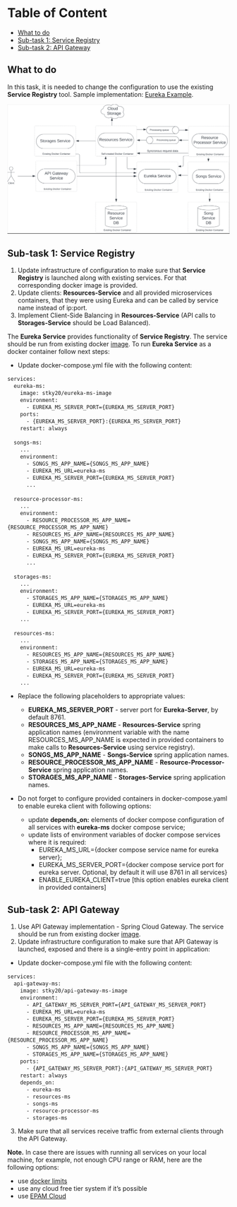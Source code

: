 # Table of Content

 - [What to do](#what-to-do)
 - [Sub-task 1: Service Registry](#sub-task-1-service-registry)
 - [Sub-task 2: API Gateway](#sub-task-2-api-gateway)

## What to do

In this task, it is needed to change the configuration to use the existing **Service Registry** tool.
Sample implementation: [Eureka Example](https://www.javainuse.com/spring/cloud-gateway-eureka).

<div align="center">
    <img src="images/task.png" width="700">
</div>

## Sub-task 1: Service Registry

1) Update infrastructure of configuration to make sure that **Service Registry** is launched along with existing services.
For that corresponding docker image is provided.
2) Update clients: **Resources-Service** and all provided microservices containers, that they were using Eureka and can 
be called by service name instead of ip:port.
3) Implement Client-Side Balancing in **Resources-Service** (API calls to **Storages-Service** should be Load Balanced).

The **Eureka Service** provides functionality of **Service Registry**.
The service should be run from existing docker [image](https://hub.docker.com/repository/docker/stky20/eureka-ms-image).
To run **Eureka Service** as a docker container follow next steps:
- Update docker-compose.yml file with the following content:

```
services:
  eureka-ms:
    image: stky20/eureka-ms-image
    environment:
      - EUREKA_MS_SERVER_PORT={EUREKA_MS_SERVER_PORT}
    ports:
      - {EUREKA_MS_SERVER_PORT}:{EUREKA_MS_SERVER_PORT}
    restart: always
  
  songs-ms:
    ...
    environment:
      - SONGS_MS_APP_NAME={SONGS_MS_APP_NAME}
      - EUREKA_MS_URL=eureka-ms
      - EUREKA_MS_SERVER_PORT={EUREKA_MS_SERVER_PORT}
      ...
  
  resource-processor-ms:
    ...
    environment:
      - RESOURCE_PROCESSOR_MS_APP_NAME={RESOURCE_PROCESSOR_MS_APP_NAME}
      - RESOURCES_MS_APP_NAME={RESOURCES_MS_APP_NAME}
      - SONGS_MS_APP_NAME={SONGS_MS_APP_NAME}
      - EUREKA_MS_URL=eureka-ms
      - EUREKA_MS_SERVER_PORT={EUREKA_MS_SERVER_PORT}
      ...
      
  storages-ms:
    ...
    environment:
      - STORAGES_MS_APP_NAME={STORAGES_MS_APP_NAME}
      - EUREKA_MS_URL=eureka-ms
      - EUREKA_MS_SERVER_PORT={EUREKA_MS_SERVER_PORT}
    ...
    
  resources-ms:
    ...
    environment:
      - RESOURCES_MS_APP_NAME={RESOURCES_MS_APP_NAME}
      - STORAGES_MS_APP_NAME={STORAGES_MS_APP_NAME}
      - EUREKA_MS_URL=eureka-ms
      - EUREKA_MS_SERVER_PORT={EUREKA_MS_SERVER_PORT}
    ...

```

- Replace the following placeholders to appropriate values:
  - **EUREKA_MS_SERVER_PORT** - server port for **Eureka-Server**, by default 8761.
  - **RESOURCES_MS_APP_NAME** - **Resources-Service** spring application names 
(environment variable with the name RESOURCES_MS_APP_NAME is expected in provided containers to make calls to **Resources-Service**
using service registry).
  - **SONGS_MS_APP_NAME** - **Songs-Service** spring application names.
  - **RESOURCE_PROCESSOR_MS_APP_NAME** - **Resource-Processor-Service** spring application names.
  - **STORAGES_MS_APP_NAME** - **Storages-Service** spring application names.

- Do not forget to configure provided containers in docker-compose.yaml to enable eureka client with following options:
  - update **depends_on:** elements of docker compose configuration of all services with **eureka-ms** docker compose service; 
  - update lists of environment variables of docker compose services where it is required:
    - EUREKA_MS_URL={docker compose service name for eureka server};
    - EUREKA_MS_SERVER_PORT={docker compose service port for eureka server. Optional, by default it will use 8761 in all services}
    - ENABLE_EUREKA_CLIENT=true [this option enables eureka client in provided containers]

## Sub-task 2: API Gateway

1) Use API Gateway implementation - Spring Cloud Gateway.
The service should be run from existing docker [image](https://hub.docker.com/repository/docker/stky20/api-gateway-ms-image/).
2) Update infrastructure configuration to make sure that API Gateway is launched, exposed and there is a single-entry point in application:
- Update docker-compose.yml file with the following content:

```
services:
  api-gateway-ms:
    image: stky20/api-gateway-ms-image
    environment:
      - API_GATEWAY_MS_SERVER_PORT={API_GATEWAY_MS_SERVER_PORT}
      - EUREKA_MS_URL=eureka-ms
      - EUREKA_MS_SERVER_PORT={EUREKA_MS_SERVER_PORT}
      - RESOURCES_MS_APP_NAME={RESOURCES_MS_APP_NAME}
      - RESOURCE_PROCESSOR_MS_APP_NAME={RESOURCE_PROCESSOR_MS_APP_NAME}
      - SONGS_MS_APP_NAME={SONGS_MS_APP_NAME}
      - STORAGES_MS_APP_NAME={STORAGES_MS_APP_NAME}
    ports:
      - {API_GATEWAY_MS_SERVER_PORT}:{API_GATEWAY_MS_SERVER_PORT}
    restart: always
    depends_on:
      - eureka-ms
      - resources-ms
      - songs-ms
      - resource-processor-ms
      - storages-ms
```

3) Make sure that all services receive traffic from external clients through the API Gateway. 

**Note.** In case there are issues with running all services on your local machine, for example, not enough CPU range or RAM, here are the following options:
 - use [docker limits](https://docs.docker.com/config/containers/resource_constraints/)
 - use any cloud free tier system if it’s possible
 - use [EPAM Cloud](https://kb.epam.com/display/EPMCITFAQ/Personal+Projects)  
